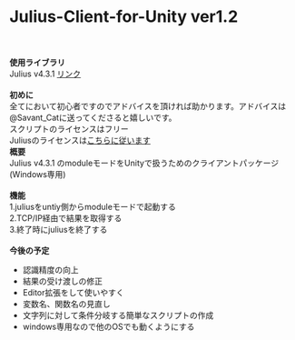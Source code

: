 <h1>Julius-Client-for-Unity ver1.2</h1>
<br>
<br>
<strong>使用ライブラリ</strong><br>
Julius v4.3.1 <a href = "http://julius.sourceforge.jp/">リンク</a><br>
<br>
<strong>初めに</strong><br>
全てにおいて初心者ですのでアドバイスを頂ければ助かります。アドバイスは@Savant_Catに送ってくださると嬉しいです。<br>
スクリプトのライセンスはフリー<br>
Juliusのライセンスは<a href ="http://julius.sourceforge.jp/index.php?q=license.html">こちらに従います</a>
<br>
<strong>概要</strong><br>
Julius v4.3.1 のmoduleモードをUnityで扱うためのクライアントパッケージ (Windows専用)<br>
<br>
<strong>機能</strong><br>
1.juliusをuntiy側からmoduleモードで起動する<br>
2.TCP/IP経由で結果を取得する<br>
3.終了時にjuliusを終了する<br>
<br>
<strong>今後の予定</strong><br>
<ul>
<li>認識精度の向上</li>
<li>結果の受け渡しの修正</li>
<li>Editor拡張をして使いやすく</li>
<li>変数名、関数名の見直し</li>
<li>文字列に対して条件分岐する簡単なスクリプトの作成</li>
<li>windows専用なので他のOSでも動くようにする</li>
</ul>
<br>



